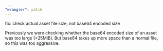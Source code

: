 ```yaml
---
"wrangler": patch
---
```


fix: check actual asset file size, not base64 encoded size

Previously we were checking whether the base64 encoded size of an asset was too large (>25MiB).
But base64 takes up more space than a normal file, so this was too aggressive.
